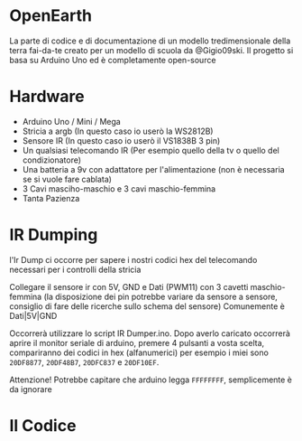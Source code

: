 # OpenEarth
La parte di codice e di documentazione di un modello tredimensionale della terra fai-da-te creato per un modello di scuola da @Gigio09ski.
Il progetto si basa su Arduino Uno ed è completamente open-source
# Hardware
- Arduino Uno / Mini / Mega
- Stricia a argb (In questo caso io userò la WS2812B)
- Sensore IR (In questo caso io userò il VS1838B 3 pin)
- Un qualsiasi telecomando IR (Per esempio quello della tv o quello del condizionatore)
- Una batteria a 9v con adattatore per l'alimentazione (non è necessaria se si vuole fare cablata)
- 3 Cavi masciho-maschio e 3 cavi maschio-femmina
- Tanta Pazienza
# IR Dumping
l'Ir Dump ci occorre per sapere i nostri codici hex del telecomando necessari per i controlli della stricia

Collegare il sensore ir con 5V, GND e Dati (PWM11) con 3 cavetti maschio-femmina (la disposizione dei pin potrebbe variare da sensore a sensore, consiglio di fare delle ricerche sullo schema del sensore) Comunemente è Dati|5V|GND

Occorrerà utilizzare lo script IR Dumper.ino. Dopo averlo caricato occorrerà aprire il monitor seriale di arduino, premere 4 pulsanti a vosta scelta, compariranno dei codici in hex (alfanumerici) per esempio i miei sono `20DF8877`, `20DF48B7`, `20DFC837` e `20DF10EF`.

Attenzione! Potrebbe capitare che arduino legga `FFFFFFFF`, semplicemente è da ignorare
# Il Codice